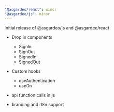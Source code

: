 ```yaml
---
"@asgardeo/react": minor
"@asgardeo/js": minor
---
```


Initial release of @asgardeo/js and @asgardeo/react

- Drop in components

  - SignIn
  - SignOut
  - SignedIn
  - SignedOut

- Custom hooks

  - useAuthentication
  - useOn

- api function calls in js
- branding and i18n support
